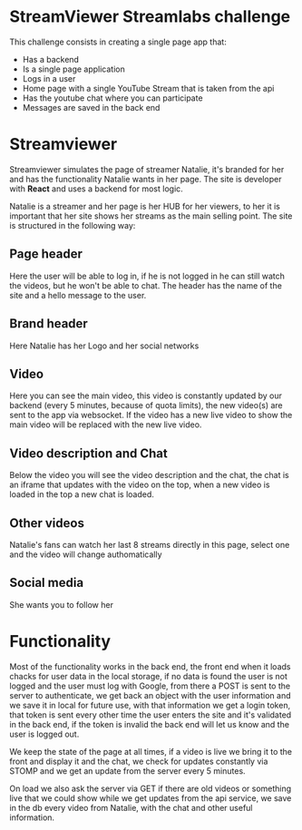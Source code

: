 # StreamViewer Streamlabs challenge

This challenge consists in creating a single page app that:

* Has a backend
* Is a single page application
* Logs in a user
* Home page with a single YouTube Stream that is taken from the api
* Has the youtube chat where you can participate
* Messages are saved in the back end


# Streamviewer
Streamviewer simulates the page of streamer Natalie, it's branded for her and has the functionality Natalie wants in her page.
The site is developer with **React** and uses a backend for most logic.

Natalie is a streamer and her page is her HUB for her viewers, to her it is important that her site shows her streams as the main selling point. 
The site is structured in the following way:

## Page header

Here the user will be able to log in, if he is not logged in he can still watch the videos, but he won't be able to chat. The header has the name of the site and a hello message to the user.

## Brand header

Here Natalie has her Logo and her social networks

## Video

Here you can see the main video, this video is constantly updated by our backend (every 5 minutes, because of quota limits), the new video(s) are sent to the app via websocket. If the video has a new live video to show the main video will be replaced with the new live video.

## Video description and Chat

Below the video you will see the video description and the chat, the chat is an iframe that updates with the video on the top, when a new video is loaded in the top a new chat is loaded.

## Other videos

Natalie's fans can watch her last 8 streams directly in this page, select one and the video will change authomatically

## Social media

She wants you to follow her


# Functionality

Most of the functionality works in the back end, the front end when it loads chacks for user data in the local storage, if no data is found the user is not logged and the user must log with Google, from there a POST is sent to the server to authenticate, we get back an object with the user information and we save it in local for future use, with that information we get a login token, that token is sent every other time the user enters the site and it's validated in the back end, if the token is invalid the back end will let us know and the user is logged out.

We keep the state of the page at all times, if a video is live we bring it to the front and display it and the chat, we check for updates constantly via STOMP and we get an update from the server every 5 minutes.

On load we also ask the server via GET if there are old videos or something live that we could show while we get updates from the api service, we save in the db every video from Natalie, with the chat and other useful information.
